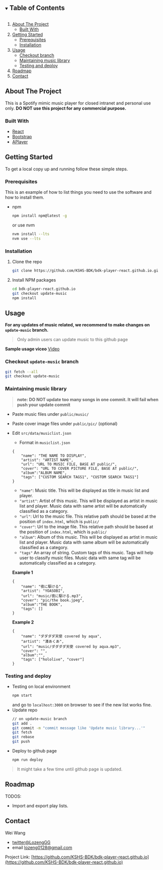 <!-- TABLE OF CONTENTS -->
<details open="open">
  <summary><h2 style="display: inline-block">Table of Contents</h2></summary>
  <ol>
    <li>
      <a href="#about-the-project">About The Project</a>
      <ul>
        <li><a href="#built-with">Built With</a></li>
      </ul>
    </li>
    <li>
      <a href="#getting-started">Getting Started</a>
      <ul>
        <li><a href="#prerequisites">Prerequisites</a></li>
        <li><a href="#installation">Installation</a></li>
      </ul>
    </li>
    <li>
	    <a href="#usage">Usage</a>
		<ul>
	        <li><a href="#checkout-update-music-branch">Checkout branch</a></li>
	        <li><a href="#maintaining-music-library">Maintaining music library</a></li>
	        <li><a href="#testing-and-deploy">Testing and deploy</a></li>
	      </ul>
    </li>
    <li><a href="#roadmap">Roadmap</a></li>
    <li><a href="#contact">Contact</a></li>
  </ol>
</details>



<!-- ABOUT THE PROJECT -->
## About The Project

This is a Spotify mimic music player for closed intranet and personal use only. 
**DO NOT use this project for any commercial purpose.**


### Built With

* [React](https://zh-hant.reactjs.org/)
* [Bootstrap](https://getbootstrap.com/)
* [APlayer](https://aplayer.js.org/#/)



<!-- GETTING STARTED -->
## Getting Started

To get a local copy up and running follow these simple steps.

### Prerequisites

This is an example of how to list things you need to use the software and how to install them.
* npm
  ```sh
  npm install npm@latest -g
  ```
  or use nvm
  ```sh
  nvm install --lts
  nvm use --lts
  ```

### Installation

1. Clone the repo
   ```sh
   git clone https://github.com/KSHS-BDK/bdk-player-react.github.io.git
   ```
2. Install NPM packages
   ```sh
   cd bdk-player-react.github.io
   git checkout update-music
   npm install
   ```



<!-- USAGE EXAMPLES -->
## Usage

**For any updates of music related, we recommend to make changes on ``update-music`` branch.**
>Only admin users can update music to this github page

**Sample usage viceo**
[Video](https://youtu.be/qEgvOWpKsHI)

### Checkout ``update-music`` branch
```sh
git fetch --all
git checkout update-music
```

### Maintaining music library
> **note: DO NOT update too many songs in one commit. It will fail when push your update commit**
- Paste music files under ``public/music/``
- Paste cover image files under ``public/pic/`` (optional)
- Edit ``src/data/musiclist.json``
	- Format in ``musiclist.json``
	```
	{
        "name": "THE NAME TO DISPLAY",
        "artist": "ARTIST NAME",
        "url": "URL TO MUSIC FILE, BASE AT public/",
        "cover": "URL TO COVER PICTURE FILE, BASE AT public/",
        "album":"ALBUM NAME",
        "tags": ["CUSTOM SEARCH TAGS1", "CUSTOM SEARCH TAGS1"]
	}
	```
	- ``"name"``: Music title. This will be displayed as title in music list and player.
	- ``"artist"``: Artist of this music. This will be displayed as artist in music list and player. Music data with same artist will be automatically classified as a category.
	- ``"url"``: Url to the music file. This relative path should be based at the position of ``index.html``, which is ``public/``
	- ``"cover"``: Url to the image file. This relative path should be based at the position of ``index.html``, which is ``public/``
	- ``"album"``: Album of this music. This will be displayed as artist in music list and player. Music data with same album will be automatically classified as a category.
	- ``"tags"`` An array of string. Custom tags of this music. Tags will help user to classify music files.  Music data with same tag will be automatically classified as a category.

	**Example 1**
	```
	{
        "name": "夜に駆ける",
        "artist": "YOASOBI",
        "url": "music/夜に駆ける.mp3",
        "cover": "pic/the book.jpeg",
        "album":"THE BOOK",
        "tags": []
	}
	```
	**Example 2**
	```
	{
        "name": "ダダダダ天使 covered by aqua",
        "artist": "湊あくあ",
        "url": "music/ダダダダ天使 covered by aqua.mp3",
        "cover": "",
        "album":"",
        "tags": ["hololive", "cover"]
	}
	```
### Testing and deploy
- Testing on local environment
	```sh
	npm start
	```
	and go to ``localhost:3000`` on browser to see if the new list works fine.
- Update repo
	```sh
  // on update-music branch
  git add .
  git commit -m "commit message like 'Update music library...'"
  git fetch
  git rebase
  git push
	```
- Deploy to github page
	```sh
	npm run deploy
	```
> It might take a few time until github page is updated.

<!-- ROADMAP -->
## Roadmap

TODOS:
- Import and export play lists.


<!-- CONTACT -->
## Contact

Wei Wang 
- [twitter@LozengGG](https://twitter.com/LozengGG) 
- email lozeng0128@gmail.com

Project Link: [https://github.com/KSHS-BDK/bdk-player-react.github.io](https://github.com/KSHS-BDK/bdk-player-react.github.io)